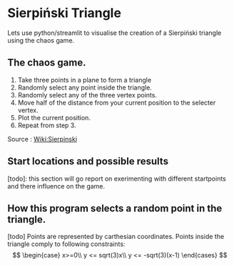 # Sierpiński Triangle

Lets use python/streamlit to visualise the creation of a Sierpiński triangle using the chaos game.

## The chaos game.

1. Take three points in a plane to form a triangle
2. Randomly select any point inside the triangle.
3. Randomly select any of the three vertex points.
4. Move half of the distance from your current position to the selecter vertex.
5. Plot the current position.
6. Repeat from step 3.

Source : [Wiki:Sierpinski](https://en.wikipedia.org/wiki/Sierpi%C5%84ski_triangle#Chaos_game)  

## Start locations and possible results

[todo]: this section will go report on exerimenting with different startpoints and there influence on the game. 

## How this program selects a random point in the triangle.

[todo]
Points are represented by carthesian coordinates. Points inside the triangle comply to following constraints:
$$
\begin{case}
x>=0\\
y <= sqrt(3)x\\
y <= -sqrt(3)(x-1)
\end{cases}
$$
